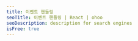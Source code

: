 ```yaml
---
title: 이벤트 핸들링
seoTitle: 이벤트 핸들링 | React | ohoo
seoDescription: description for search engines
isFree: true
---
```

